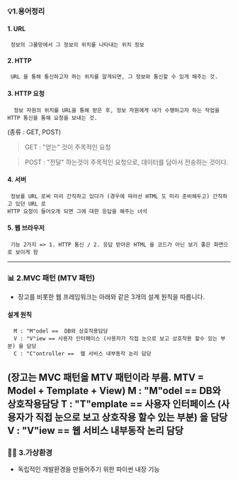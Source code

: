 ### 💡1.용어정리

#### 1. URL 
     정보의 그물망에서 그 정보의 위치를 나타내는 위치 정보

#### 2. HTTP 
     URL 을 통해 통신하고자 하는 위치를 알게되면, 그 정보와 통신할 수 있게 해주는 것. 


#### 3. HTTP 요청 
      정보 자원의 위치를 URL을 통해 받은 후, 정보 자원에게 내가 수행하고자 하는 작업을 HTTP 통신을 통해 요청을 보내는 것.
(종류 : GET, POST)

> GET : "얻는" 것이 주목적인 요청

> POST : "전달" 하는것이 주목적인 요청으로, 데이터를 담아서 전송하는 것이다.

#### 4. 서버 
     정보를 URL 로써 미리 간직하고 있다가 (경우에 따라선 HTML 도 미리 준비해두고) 간직하고 있던 URL 로 
    HTTP 요청이 들어오게 되면 그에 대한 응답을 해주는 녀석

#### 5. 웹 브라우저 
     기능 2가지 => 1. HTTP 통신 / 2. 응답 받아온 HTML 을 코드가 아닌 보기 좋은 화면으로 보이게 함

---



### 📊 2.MVC 패턴 (MTV 패턴)

- 장고를 비롯한 웹 프레임워크는 아래와 같은 3개의 설계 원칙을 따릅니다.

#### 설계 원칙
      M : "M"odel ==  DB와 상호작용담당
      V : "V"iew == 사용자 인터페이스 (사용자가 직접 눈으로 보고 상호작용 할수 있는 부분) 을 담당
      C : "C"ontroller ==  웹 서비스 내부동작 논리 담당

(장고는 MVC 패턴을 MTV 패턴이라 부름. MTV = Model + Template + View)
      M : "M"odel ==  DB와 상호작용담당
      T : "T"emplate == 사용자 인터페이스 (사용자가 직접 눈으로 보고 상호작용 할수 있는 부분) 을 담당
      V : "V"iew ==  웹 서비스 내부동작 논리 담당
---

### 👩‍💻 3.가상환경

- 독립적인 개발환경을 만들어주기 위한 파이썬 내장 기능

